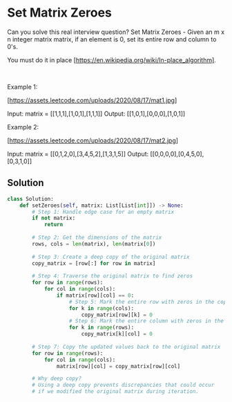 # Set Matrix Zeroes

Can you solve this real interview question? Set Matrix Zeroes - Given an m x n integer matrix matrix, if an element is 0, set its entire row and column to 0's.

You must do it in place [https://en.wikipedia.org/wiki/In-place_algorithm].

 

Example 1:

[https://assets.leetcode.com/uploads/2020/08/17/mat1.jpg]


Input: matrix = [[1,1,1],[1,0,1],[1,1,1]]
Output: [[1,0,1],[0,0,0],[1,0,1]]


Example 2:

[https://assets.leetcode.com/uploads/2020/08/17/mat2.jpg]


Input: matrix = [[0,1,2,0],[3,4,5,2],[1,3,1,5]]
Output: [[0,0,0,0],[0,4,5,0],[0,3,1,0]]

## Solution
```py
class Solution:
    def setZeroes(self, matrix: List[List[int]]) -> None:
        # Step 1: Handle edge case for an empty matrix
        if not matrix:
            return
        
        # Step 2: Get the dimensions of the matrix
        rows, cols = len(matrix), len(matrix[0])
        
        # Step 3: Create a deep copy of the original matrix
        copy_matrix = [row[:] for row in matrix]
        
        # Step 4: Traverse the original matrix to find zeros
        for row in range(rows):
            for col in range(cols):
                if matrix[row][col] == 0:
                    # Step 5: Mark the entire row with zeros in the copied matrix
                    for k in range(cols):
                        copy_matrix[row][k] = 0
                    # Step 6: Mark the entire column with zeros in the copied matrix
                    for k in range(rows):
                        copy_matrix[k][col] = 0
        
        # Step 7: Copy the updated values back to the original matrix
        for row in range(rows):
            for col in range(cols):
                matrix[row][col] = copy_matrix[row][col]

        # Why deep copy?
        # Using a deep copy prevents discrepancies that could occur
        # if we modified the original matrix during iteration.
```
